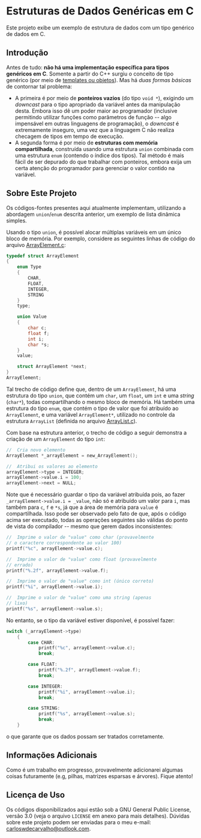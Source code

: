 # Estruturas de Dados Genéricas em C

Este projeto exibe um exemplo de estrutura de dados com um tipo genérico de dados em C.

## Introdução

Antes de tudo: **não há uma implementação específica para tipos genéricos em C**. Somente a partir do C++ surgiu o conceito de tipo genérico (por meio de [templates ou objetos](https://web.eecs.utk.edu/~bvz/cs365/notes/generic-types.html)). Mas há *duas formas básicas* de contornar tal problema: 

 - A primeira é por meio de **ponteiros vazios** (do tipo `void *`), exigindo um _downcast_ para o tipo apropriado da variável antes da manipulação desta. Embora isso dê um poder maior ao programador (inclusive permitindo utilizar funções como parâmetros de função -- algo impensável em outras linguagens de programação), o _downcast_ é extremamente inseguro, uma vez que a linguagem C não realiza checagem de tipos em tempo de execução.
 - A segunda forma é por meio de **estruturas com memória compartilhada**, construída usando uma estrutura `union` combinada com uma estrutura `enum` (contendo o índice dos tipos). Tal método é mais fácil de ser depurado do que trabalhar com ponteiros, embora exija um certa atenção do programador para gerenciar o valor contido na variável. 

## Sobre Este Projeto

Os códigos-fontes presentes aqui atualmente implementam, utilizando a abordagem `union`/`enum` descrita anterior, um exemplo de lista dinâmica simples.

Usando o tipo `union`, é possível alocar múltiplas variáveis em um único bloco de memória. Por exemplo, considere as seguintes linhas de código do arquivo [ArrayElement.c](libraries/ArrayElement.c):

```C
typedef struct ArrayElement
{
    enum Type
    {
        CHAR,
        FLOAT,
        INTEGER,
        STRING
    }
    type;

    union Value
    {
        char c;
        float f;
        int i;
        char *s;
    }
    value;

    struct ArrayElement *next;
}
ArrayElement;
```

Tal trecho de código define que, dentro de um `ArrayElement`, há uma estrutura do tipo `union`, que contém um `char`, um `float`, um `int` e uma _string_ (`char*`), todas compartilhando o mesmo bloco de memória. Há também uma estrutura do tipo `enum`, que contém o tipo de valor que foi atribuído ao `ArrayElement`, e uma variável `ArrayElement*`, utilizado no controle da estrutura `ArrayList` (definida no arquivo [ArrayList.c](libraries/ArrayList.c)).

Com base na estrutura anterior, o trecho de código a seguir demonstra a criação de um `ArrayElement` do tipo `int`:

```C
//  Cria novo elemento
ArrayElement *_arrayElement = new_ArrayElement();       

//  Atribui os valores ao elemento
arrayElement->type = INTEGER;
arrayElement->value.i = 100;                        
arrayElement->next = NULL;
```

Note que é necessário guardar o tipo da variável atribuída pois, ao fazer `_arrayElement->value.i = _value`, não só e atribuído um valor para `i`, mas também para `c`, `f`  e `*s`, já que a área de memória para `value` é compartilhada. Isso pode ser observado pelo fato de que, após o código acima ser executado, todas as operações seguintes são válidas do ponto de vista do compilador -- mesmo que gerem dados inconsistentes:

```C
//  Imprime o valor de "value" como char (provavelmente
// o caractere correspondente ao valor 100)
printf("%c", arrayElement->value.c);

//  Imprime o valor de "value" como float (provavelmente
// errado)
printf("%.2f", arrayElement->value.f);

//  Imprime o valor de "value" como int (único correto)
printf("%i", arrayElement->value.i);

//  Imprime o valor de "value" como uma string (apenas
// lixo)
printf("%s", arrayElement->value.s);
```

No entanto, se o tipo da variável estiver disponível, é possível fazer:

```C
switch (_arrayElement->type)
    {
        case CHAR:
            printf("%c", arrayElement->value.c);
            break;

        case FLOAT:
            printf("%.2f", arrayElement->value.f);
            break;

        case INTEGER:
            printf("%i", arrayElement->value.i);
            break;

        case STRING:
            printf("%s", arrayElement->value.s);
            break;
    }
```

o que garante que os dados possam ser tratados corretamente.

## Informações Adicionais

Como é um trabalho em progresso, provavelmente adicionarei algumas coisas futuramente (e.g, pilhas, matrizes esparsas e árvores). Fique atento!

## Licença de Uso

Os códigos disponibilizados aqui estão sob a GNU General Public License, versão 3.0 (veja o arquivo `LICENSE` em anexo para mais detalhes). Dúvidas sobre este projeto podem ser enviadas para o meu e-mail: carloswdecarvalho@outlook.com.